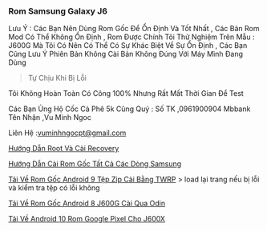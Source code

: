 ### Rom Samsung Galaxy J6

 Lưu Ý : Các Bạn Nên Dùng Rom Gốc Để Ổn Định Và Tốt Nhất , Các Bản Rom Mod Có Thể Không Ổn Định , Rom Được Chính Tôi Thử Nghiệm Trên Mẫu : J600G Mà Tôi Có Nên Có Thể Có Sự Khác Biệt Về Sự Ổn Định , Các Bạn Cũng Lưu Ý Phiên Bản Không Cài Bản Không Đúng Với Máy Mình Đang Dùng 

> Tự Chịu Khi Bị Lỗi

Tôi Không Hoàn Toàn Có Công 100% Nhưng Rất Mất Thời Gian Để Test 

Các Bạn Ủng Hộ Cốc Cà Phê 5k Cũng Quý : Số TK ,0961900904 Mbbank Tên Nhận ,Vu Minh Ngoc 

Liên Hệ :vuminhngocpt@gmail.com 

[Hướng Dẫn Root Và Cài Recovery](test)

[Hướng Dẫn Cài Rom Gốc Tất Cả Các Dòng Samsung ](https://mobilecity.vn/tin-tuc/huong-dan-up-rom-samsung-cuc-don-gian-bang-odin.html)

[Tải Về Rom Gốc Android 9 Tệp Zip Cài Bằng TWRP](https://androidfilehost.com/?fid=1899786940962614378) > load lại trang nếu bị lỗi và kiểm tra tệp có lỗi không

[Tải Về Rom Gốc Android 8 J600G Cài Qua Odin](https://firmwarefile.com/samsung-sm-j600g)

[Tải Về Android 10 Rom Google Pixel Cho J600X](https://sourceforge.net/projects/batuhan-s-builds/files/PixelExperince/PixelExperience_j6lte-10.0-20221118-1839-UNOFFICIAL.zip/download)
